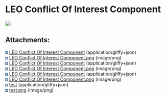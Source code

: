 # LEO Conflict Of Interest Component

  

<img src="plugins/servlet/confluence/placeholder/unknown-macro"
class="wysiwyg-unknown-macro" />

## Attachments:

<img src="images/icons/bullet_blue.gif" width="8" height="8" /> [LEO
Conflict Of Interest Component](attachments/169280211/169280220)
(application/gliffy+json)  
<img src="images/icons/bullet_blue.gif" width="8" height="8" /> [LEO
Conflict Of Interest Component.png](attachments/169280211/169280221.png)
(image/png)  
<img src="images/icons/bullet_blue.gif" width="8" height="8" /> [LEO
Conflict Of Interest Component](attachments/169280211/169280223)
(application/gliffy+json)  
<img src="images/icons/bullet_blue.gif" width="8" height="8" /> [LEO
Conflict Of Interest Component.png](attachments/169280211/169280224.png)
(image/png)  
<img src="images/icons/bullet_blue.gif" width="8" height="8" /> [LEO
Conflict Of Interest Component](attachments/169280211/169280217)
(application/gliffy+json)  
<img src="images/icons/bullet_blue.gif" width="8" height="8" /> [LEO
Conflict Of Interest Component.png](attachments/169280211/169280218.png)
(image/png)  
<img src="images/icons/bullet_blue.gif" width="8" height="8" />
[test](attachments/169280211/169280553) (application/gliffy+json)  
<img src="images/icons/bullet_blue.gif" width="8" height="8" />
[test.png](attachments/169280211/169280554.png) (image/png)  
